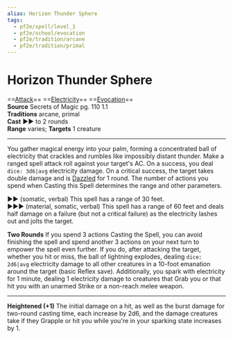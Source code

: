 ```yaml
---
alias: Horizon Thunder Sphere
tags:
  - pf2e/spell/level_1
  - pf2e/school/evocation
  - pf2e/tradition/arcane
  - pf2e/tradition/primal
---
```


# Horizon Thunder Sphere

==[Attack](../../../Traits/Attack.md)== ==[Electricity](../../../Traits/Electricity.md)== ==[Evocation](../../../Traits/Evocation.md)==  
__Source__ Secrets of Magic pg. 110 1.1  
**Traditions** arcane, primal  
**Cast** ►► to 2 rounds  
**Range** varies; **Targets** 1 creature

---

You gather magical energy into your palm, forming a concentrated ball of electricity that crackles and rumbles like impossibly distant thunder. Make a ranged spell attack roll against your target's AC. On a success, you deal `dice: 3d6|avg` electricity damage. On a critical success, the target takes double damage and is [Dazzled](../../../Conditions/Dazzled.md) for 1 round. The number of actions you spend when Casting this Spell determines the range and other parameters.

►► (somatic, verbal) This spell has a range of 30 feet.  
►►► (material, somatic, verbal) This spell has a range of 60 feet and deals half damage on a failure (but not a critical failure) as the electricity lashes out and jolts the target.

**Two Rounds** If you spend 3 actions Casting the Spell, you can avoid finishing the spell and spend another 3 actions on your next turn to empower the spell even further. If you do, after attacking the target, whether you hit or miss, the ball of lightning explodes, dealing `dice: 2d6|avg` electricity damage to all other creatures in a 10-foot emanation around the target (basic Reflex save). Additionally, you spark with electricity for 1 minute, dealing 1 electricity damage to creatures that Grab you or that hit you with an unarmed Strike or a non-reach melee weapon.

---

**Heightened (+1)** The initial damage on a hit, as well as the burst damage for two-round casting time, each increase by 2d6, and the damage creatures take if they Grapple or hit you while you're in your sparking state increases by 1.

